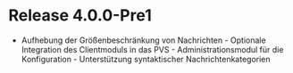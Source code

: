 # Release 4.0.0-Pre1
- Aufhebung der Größenbeschränkung von Nachrichten - Optionale Integration des Clientmoduls in das PVS - Administrationsmodul für die Konfiguration - Unterstützung syntaktischer Nachrichtenkategorien

